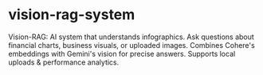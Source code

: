 # vision-rag-system
Vision-RAG: AI system that understands infographics. Ask questions about financial charts, business visuals, or uploaded images. Combines Cohere's embeddings with Gemini's vision for precise answers. Supports local uploads &amp; performance analytics.
